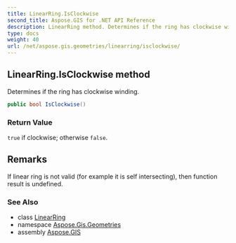 ```yaml
---
title: LinearRing.IsClockwise
second_title: Aspose.GIS for .NET API Reference
description: LinearRing method. Determines if the ring has clockwise winding
type: docs
weight: 40
url: /net/aspose.gis.geometries/linearring/isclockwise/
---
```

## LinearRing.IsClockwise method

Determines if the ring has clockwise winding.

```csharp
public bool IsClockwise()
```

### Return Value

`true` if clockwise; otherwise `false`.

## Remarks

If linear ring is not valid (for example it is self intersecting), then function result is undefined.

### See Also

* class [LinearRing](../)
* namespace [Aspose.Gis.Geometries](../../linearring/)
* assembly [Aspose.GIS](../../../)


